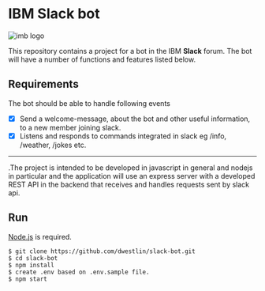 # IBM Slack bot

![imb logo](https://i.ya-webdesign.com/images/ibm-logo-white-png-18.png)

This repository contains a project for a bot in the IBM **Slack** forum. The bot will have a number of functions and features listed below.

## Requirements

The bot should be able to handle following events

- [x] Send a welcome-message, about the bot and other useful information, to a new member joining slack.
- [x] Listens and responds to commands integrated in slack eg /info, /weather, /jokes etc.

---

.The project is intended to be developed in javascript in general and nodejs in particular and the application will use an express server with a developed REST API in the backend that receives and handles requests sent by slack api.

## Run
[Node.js](http://nodejs.org/) is required.

```shell
$ git clone https://github.com/dwestlin/slack-bot.git
$ cd slack-bot
$ npm install
$ create .env based on .env.sample file.
$ npm start
```
